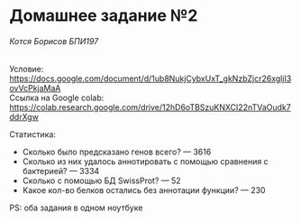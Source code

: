# Домашнее задание №2
###### Котся Борисов БПИ197

Условие: https://docs.google.com/document/d/1ub8NukjCybxUxT_gkNzbZjcr26xgljI3ovVcPkjaMaA \
Ссылка на Google colab: https://colab.research.google.com/drive/12hD6oTBSzuKNXCI22nTVaOudk7ddrXgw

Статистика:
* Cколько было предсказано генов всего? — 3616
* Cколько из них удалось аннотировать с помощью сравнения с бактерией? — 3334
* Сколько с помощью БД SwissProt? — 52
* Kакое кол-во белков остались без аннотации функции? — 230

PS: оба задания в одном ноутбуке
